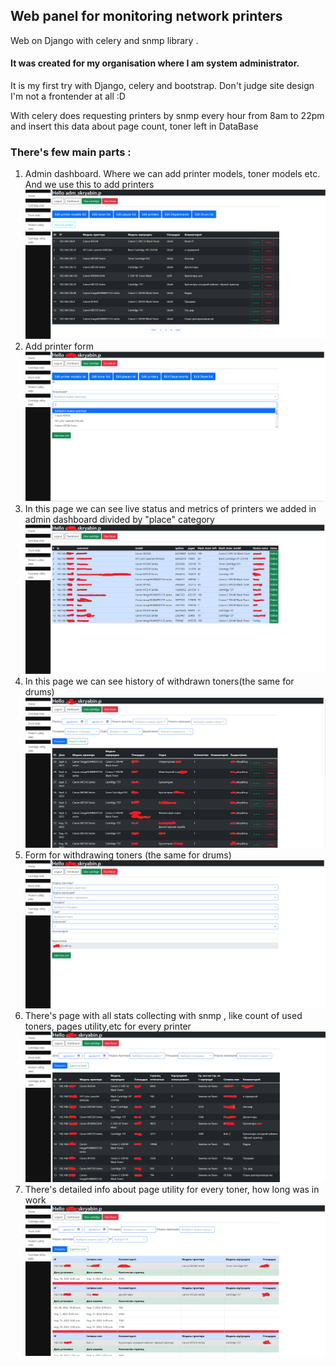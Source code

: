

## Web panel for monitoring network printers

Web on Django with celery and snmp library .

#### It was created for my organisation where I am system administrator.

It is my first try with Django, celery and bootstrap. 
Don't judge site design I'm not a frontender at all :D

With celery does requesting printers by snmp every hour from 8am to 22pm and 
insert this data about page count, toner left in DataBase

### There's few main parts :
1. Admin dashboard. Where we can add printer models, toner models etc. And we use this to add printers 
![dashboard](img/5.png "Admin dash") 
2. Add printer form
![dashboard_add](img/6.png "Admin dash add printer") 
2. In this page we can see live status and metrics of printers we added in admin dashboard divided by "place" category
![request printer](img/1.png "request printers") 
3. In this page we can see history of withdrawn toners(the same for drums)
![cartridge_history](img/2.png "cartridge_history") 
4. Form for withdrawing toners (the same for drums)
![cartridge_form](img/7.png "cartridge_form") 
5. There's page with all stats collecting with snmp , like count of used toners, pages utility,etc  for every printer
![printer_stats](img/3.png "printer_stats") 
6. There's detailed info about page utility for every toner, how long was in work
![printer_stats](img/4.png "printer_stats") 